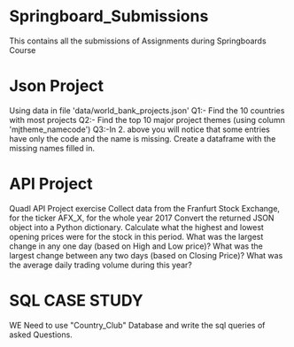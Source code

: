 # Springboard_Submissions
This contains all the submissions of Assignments during Springboards Course
# Json Project
Using data in file 'data/world_bank_projects.json' 
Q1:- Find the 10 countries with most projects
Q2:- Find the top 10 major project themes (using column 'mjtheme_namecode')
Q3:-In 2. above you will notice that some entries have only the code and the name is missing. Create a dataframe with the missing names filled in.
# API Project
Quadl API Project exercise
Collect data from the Franfurt Stock Exchange, for the ticker AFX_X, for the whole year 2017 
Convert the returned JSON object into a Python dictionary.
Calculate what the highest and lowest opening prices were for the stock in this period.
What was the largest change in any one day (based on High and Low price)? 
What was the largest change between any two days (based on Closing Price)?
What was the average daily trading volume during this year? 
# SQL CASE STUDY
WE Need to use "Country_Club" Database and write the sql queries of asked Questions.